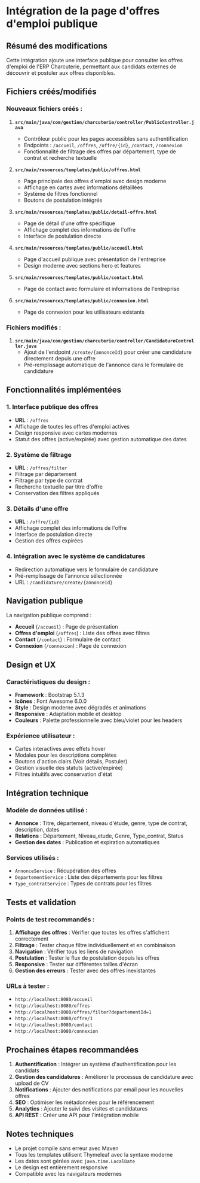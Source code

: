 # Intégration de la page d'offres d'emploi publique

## Résumé des modifications

Cette intégration ajoute une interface publique pour consulter les offres d'emploi de l'ERP Charcuterie, permettant aux candidats externes de découvrir et postuler aux offres disponibles.

## Fichiers créés/modifiés

### Nouveaux fichiers créés :

1. **`src/main/java/com/gestion/charcuterie/controller/PublicController.java`**
   - Contrôleur public pour les pages accessibles sans authentification
   - Endpoints : `/accueil`, `/offres`, `/offre/{id}`, `/contact`, `/connexion`
   - Fonctionnalité de filtrage des offres par département, type de contrat et recherche textuelle

2. **`src/main/resources/templates/public/offres.html`**
   - Page principale des offres d'emploi avec design moderne
   - Affichage en cartes avec informations détaillées
   - Système de filtres fonctionnel
   - Boutons de postulation intégrés

3. **`src/main/resources/templates/public/detail-offre.html`**
   - Page de détail d'une offre spécifique
   - Affichage complet des informations de l'offre
   - Interface de postulation directe

4. **`src/main/resources/templates/public/accueil.html`**
   - Page d'accueil publique avec présentation de l'entreprise
   - Design moderne avec sections hero et features

5. **`src/main/resources/templates/public/contact.html`**
   - Page de contact avec formulaire et informations de l'entreprise

6. **`src/main/resources/templates/public/connexion.html`**
   - Page de connexion pour les utilisateurs existants

### Fichiers modifiés :

1. **`src/main/java/com/gestion/charcuterie/controller/CandidatureController.java`**
   - Ajout de l'endpoint `/create/{annonceId}` pour créer une candidature directement depuis une offre
   - Pré-remplissage automatique de l'annonce dans le formulaire de candidature

## Fonctionnalités implémentées

### 1. Interface publique des offres
- **URL** : `/offres`
- Affichage de toutes les offres d'emploi actives
- Design responsive avec cartes modernes
- Statut des offres (active/expirée) avec gestion automatique des dates

### 2. Système de filtrage
- **URL** : `/offres/filter`
- Filtrage par département
- Filtrage par type de contrat
- Recherche textuelle par titre d'offre
- Conservation des filtres appliqués

### 3. Détails d'une offre
- **URL** : `/offre/{id}`
- Affichage complet des informations de l'offre
- Interface de postulation directe
- Gestion des offres expirées

### 4. Intégration avec le système de candidatures
- Redirection automatique vers le formulaire de candidature
- Pré-remplissage de l'annonce sélectionnée
- URL : `/candidature/create/{annonceId}`

## Navigation publique

La navigation publique comprend :
- **Accueil** (`/accueil`) : Page de présentation
- **Offres d'emploi** (`/offres`) : Liste des offres avec filtres
- **Contact** (`/contact`) : Formulaire de contact
- **Connexion** (`/connexion`) : Page de connexion

## Design et UX

### Caractéristiques du design :
- **Framework** : Bootstrap 5.1.3
- **Icônes** : Font Awesome 6.0.0
- **Style** : Design moderne avec dégradés et animations
- **Responsive** : Adaptation mobile et desktop
- **Couleurs** : Palette professionnelle avec bleu/violet pour les headers

### Expérience utilisateur :
- Cartes interactives avec effets hover
- Modales pour les descriptions complètes
- Boutons d'action clairs (Voir détails, Postuler)
- Gestion visuelle des statuts (active/expirée)
- Filtres intuitifs avec conservation d'état

## Intégration technique

### Modèle de données utilisé :
- **Annonce** : Titre, département, niveau d'étude, genre, type de contrat, description, dates
- **Relations** : Département, Niveau_etude, Genre, Type_contrat, Status
- **Gestion des dates** : Publication et expiration automatiques

### Services utilisés :
- `AnnonceService` : Récupération des offres
- `DepartementService` : Liste des départements pour les filtres
- `Type_contratService` : Types de contrats pour les filtres

## Tests et validation

### Points de test recommandés :
1. **Affichage des offres** : Vérifier que toutes les offres s'affichent correctement
2. **Filtrage** : Tester chaque filtre individuellement et en combinaison
3. **Navigation** : Vérifier tous les liens de navigation
4. **Postulation** : Tester le flux de postulation depuis les offres
5. **Responsive** : Tester sur différentes tailles d'écran
6. **Gestion des erreurs** : Tester avec des offres inexistantes

### URLs à tester :
- `http://localhost:8080/accueil`
- `http://localhost:8080/offres`
- `http://localhost:8080/offres/filter?departementId=1`
- `http://localhost:8080/offre/1`
- `http://localhost:8080/contact`
- `http://localhost:8080/connexion`

## Prochaines étapes recommandées

1. **Authentification** : Intégrer un système d'authentification pour les candidats
2. **Gestion des candidatures** : Améliorer le processus de candidature avec upload de CV
3. **Notifications** : Ajouter des notifications par email pour les nouvelles offres
4. **SEO** : Optimiser les métadonnées pour le référencement
5. **Analytics** : Ajouter le suivi des visites et candidatures
6. **API REST** : Créer une API pour l'intégration mobile

## Notes techniques

- Le projet compile sans erreur avec Maven
- Tous les templates utilisent Thymeleaf avec la syntaxe moderne
- Les dates sont gérées avec `java.time.LocalDate`
- Le design est entièrement responsive
- Compatible avec les navigateurs modernes
